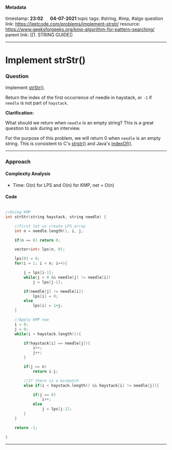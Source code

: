 #### Metadata

timestamp: **23:02**  &emsp;  **04-07-2021**
topic tags: #string, #imp, #algo
question link: https://leetcode.com/problems/implement-strstr/
resource: https://www.geeksforgeeks.org/kmp-algorithm-for-pattern-searching/
parent link: [[1. STRING GUIDE]]

---

# Implement strStr()

### Question

Implement [strStr()](http://www.cplusplus.com/reference/cstring/strstr/).

Return the index of the first occurrence of needle in haystack, or `-1` if `needle` is not part of `haystack`.

**Clarification:**

What should we return when `needle` is an empty string? This is a great question to ask during an interview.

For the purpose of this problem, we will return 0 when `needle` is an empty string. This is consistent to C's [strstr()](http://www.cplusplus.com/reference/cstring/strstr/) and Java's [indexOf()](https://docs.oracle.com/javase/7/docs/api/java/lang/String.html#indexOf(java.lang.String)).

---


### Approach

#### Complexity Analysis
- Time: O(n) for LPS and O(n) for KMP, net = O(n)
#### Code

``` cpp

//Using KMP
int strStr(string haystack, string needle) {

	//First let us create LPS array
	int n = needle.length(), i, j;

	if(n == 0) return 0;

	vector<int> lps(n, 0);

	lps[0] = 0;
	for(i = 1; i < n; i++){

		j = lps[i-1];
		while(j > 0 && needle[j] != needle[i])
			j = lps[j-1];

		if(needle[j] != needle[i])
			lps[i] = 0;
		else
			lps[i] = 1+j;
	}

	//Apply KMP now
	i = 0;
	j = 0;
	while(i < haystack.length()){

		if(haystack[i] == needle[j]){
			i++;
			j++;
		}

		if(j == n)
			return i-j;

		//If there is a mismatch
		else if(i < haystack.length() && haystack[i] != needle[j]){

			if(j == 0)
				i++;
			else
				j = lps[j-1];
		}
	}

	return -1;

}
```

---


